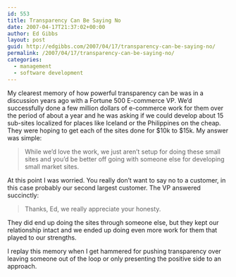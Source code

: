 ```yaml
---
id: 553
title: Transparency Can Be Saying No
date: 2007-04-17T21:37:02+00:00
author: Ed Gibbs
layout: post
guid: http://edgibbs.com/2007/04/17/transparency-can-be-saying-no/
permalink: /2007/04/17/transparency-can-be-saying-no/
categories:
  - management
  - software development
---
```

My clearest memory of how powerful transparency can be was in a discussion years ago with a Fortune 500 E-commerce VP. We&#8217;d successfully done a few million dollars of e-commerce work for them over the period of about a year and he was asking if we could develop about 15 sub-sites localized for places like Iceland or the Philippines on the cheap. They were hoping to get each of the sites done for $10k to $15k. My answer was simple:

> While we&#8217;d love the work, we just aren&#8217;t setup for doing these small sites and you&#8217;d be better off going with someone else for developing small market sites.

At this point I was worried. You really don&#8217;t want to say no to a customer, in this case probably our second largest customer. The VP answered succinctly:

> Thanks, Ed, we really appreciate your honesty.

They did end up doing the sites through someone else, but they kept our relationship intact and we ended up doing even more work for them that played to our strengths.

I replay this memory when I get hammered for pushing transparency over leaving someone out of the loop or only presenting the positive side to an approach.